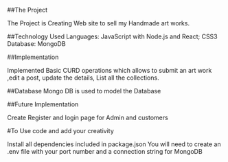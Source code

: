 ##The Project

The Project is Creating Web site to sell my Handmade art works.

##Technology Used
Languages: JavaScript with Node.js and React; CSS3 Database: MongoDB

##Implementation

Implemented Basic CURD operations which allows to submit an art work ,edit a post, update the details, List all the collections.

##Database
Mongo DB is used to model the Database

##Future Implementation

Create Register and login page for Admin and customers


#To Use code and add your creativity 

Install all dependencies included in package.json
You will need to create an .env file with your port number and a connection string for MongoDB